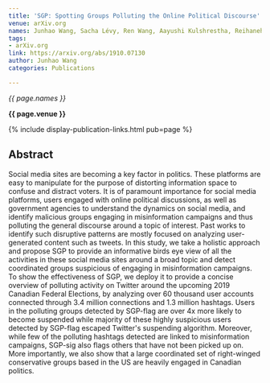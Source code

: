 ```yaml
---
title: 'SGP: Spotting Groups Polluting the Online Political Discourse'
venue: arXiv.org
names: Junhao Wang, Sacha Lévy, Ren Wang, Aayushi Kulshrestha, Reihaneh Rabbany
tags:
- arXiv.org
link: https://arxiv.org/abs/1910.07130
author: Junhao Wang
categories: Publications

---
```


*{{ page.names }}*

**{{ page.venue }}**

{% include display-publication-links.html pub=page %}

## Abstract

Social media sites are becoming a key factor in politics. These platforms are easy to manipulate for the purpose of distorting information space to confuse and distract voters. It is of paramount importance for social media platforms, users engaged with online political discussions, as well as government agencies to understand the dynamics on social media, and identify malicious groups engaging in misinformation campaigns and thus polluting the general discourse around a topic of interest. Past works to identify such disruptive patterns are mostly focused on analyzing user-generated content such as tweets. In this study, we take a holistic approach and propose SGP to provide an informative birds eye view of all the activities in these social media sites around a broad topic and detect coordinated groups suspicious of engaging in misinformation campaigns. To show the effectiveness of SGP, we deploy it to provide a concise overview of polluting activity on Twitter around the upcoming 2019 Canadian Federal Elections, by analyzing over 60 thousand user accounts connected through 3.4 million connections and 1.3 million hashtags. Users in the polluting groups detected by SGP-flag are over 4x more likely to become suspended while majority of these highly suspicious users detected by SGP-flag escaped Twitter's suspending algorithm. Moreover, while few of the polluting hashtags detected are linked to misinformation campaigns, SGP-sig also flags others that have not been picked up on. More importantly, we also show that a large coordinated set of right-winged conservative groups based in the US are heavily engaged in Canadian politics.